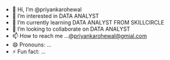 - 👋 Hi, I’m @priyankarohewal
- 👀 I’m interested in DATA ANALYST
- 🌱 I’m currently learning DATA ANALYST FROM SKILLCIRCLE
- 💞️ I’m looking to collaborate on DATA ANALYST
- 📫 How to reach me ...@priyankarohewal@gmial.com
- 😄 Pronouns: ...
- ⚡ Fun fact: ...

<!---
priyankarohewal/priyankarohewal is a ✨ special ✨ repository because its `README.md` (this file) appears on your GitHub profile.
You can click the Preview link to take a look at your changes.
--->
